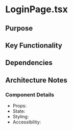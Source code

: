 # LoginPage.tsx

## Purpose

## Key Functionality

## Dependencies

## Architecture Notes

### Component Details
- Props: 
- State: 
- Styling: 
- Accessibility: 
